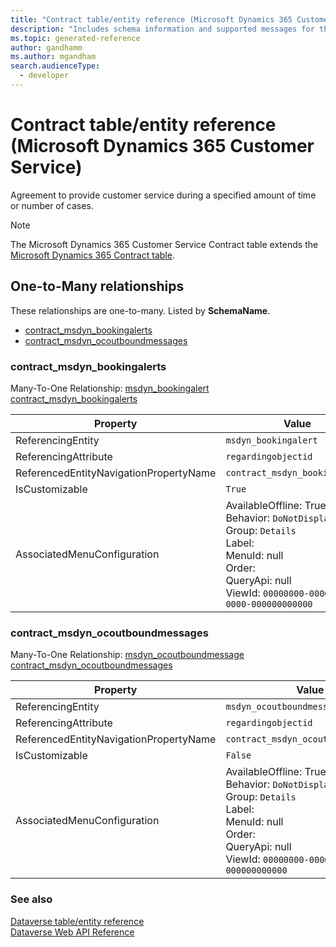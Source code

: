 ```yaml
---
title: "Contract table/entity reference (Microsoft Dynamics 365 Customer Service)"
description: "Includes schema information and supported messages for the Contract table/entity with Microsoft Dynamics 365 Customer Service."
ms.topic: generated-reference
author: gandhamm
ms.author: mgandham
search.audienceType: 
  - developer
---
```


# Contract table/entity reference (Microsoft Dynamics 365 Customer Service)

Agreement to provide customer service during a specified amount of time or number of cases.

> [!NOTE]
> The Microsoft Dynamics 365 Customer Service Contract table extends the [Microsoft Dynamics 365 Contract table](/dynamics365/developer/reference/entities/contract).




## One-to-Many relationships

These relationships are one-to-many. Listed by **SchemaName**.

- [contract_msdyn_bookingalerts](#BKMK_contract_msdyn_bookingalerts)
- [contract_msdyn_ocoutboundmessages](#BKMK_contract_msdyn_ocoutboundmessages)

### <a name="BKMK_contract_msdyn_bookingalerts"></a> contract_msdyn_bookingalerts

Many-To-One Relationship: [msdyn_bookingalert contract_msdyn_bookingalerts](msdyn_bookingalert.md#BKMK_contract_msdyn_bookingalerts)

|Property|Value|
|---|---|
|ReferencingEntity|`msdyn_bookingalert`|
|ReferencingAttribute|`regardingobjectid`|
|ReferencedEntityNavigationPropertyName|`contract_msdyn_bookingalerts`|
|IsCustomizable|`True`|
|AssociatedMenuConfiguration|AvailableOffline: True<br />Behavior: `DoNotDisplay`<br />Group: `Details`<br />Label: <br />MenuId: null<br />Order: <br />QueryApi: null<br />ViewId: `00000000-0000-0000-0000-000000000000`|

### <a name="BKMK_contract_msdyn_ocoutboundmessages"></a> contract_msdyn_ocoutboundmessages

Many-To-One Relationship: [msdyn_ocoutboundmessage contract_msdyn_ocoutboundmessages](msdyn_ocoutboundmessage.md#BKMK_contract_msdyn_ocoutboundmessages)

|Property|Value|
|---|---|
|ReferencingEntity|`msdyn_ocoutboundmessage`|
|ReferencingAttribute|`regardingobjectid`|
|ReferencedEntityNavigationPropertyName|`contract_msdyn_ocoutboundmessages`|
|IsCustomizable|`False`|
|AssociatedMenuConfiguration|AvailableOffline: True<br />Behavior: `DoNotDisplay`<br />Group: `Details`<br />Label: <br />MenuId: null<br />Order: <br />QueryApi: null<br />ViewId: `00000000-0000-0000-0000-000000000000`|



### See also

[Dataverse table/entity reference](/power-apps/developer/data-platform/reference/about-entity-reference)  
[Dataverse Web API Reference](/power-apps/developer/data-platform/webapi/reference/about)   

